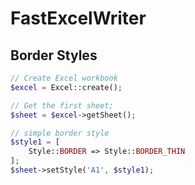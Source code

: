 # FastExcelWriter

## Border Styles

```php
// Create Excel workbook
$excel = Excel::create();

// Get the first sheet;
$sheet = $excel->getSheet();

// simple border style
$style1 = [
    Style::BORDER => Style::BORDER_THIN
];
$sheet->setStyle('A1', $style1);


```
